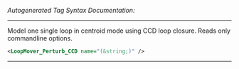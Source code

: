 <!-- THIS IS AN AUTOGENERATED FILE: Don't edit it directly, instead change the schema definition in the code itself. -->

_Autogenerated Tag Syntax Documentation:_

---
Model one single loop in centroid mode using CCD loop closure. Reads only commandline options.

```xml
<LoopMover_Perturb_CCD name="(&string;)" />
```



---

